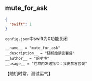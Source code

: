## mute_for_ask

```json
{
  "swift": 1
}
```

`config.json`中swift为0功能关闭



```
__name__ = "mute_for_ask"
__description__ = "随机给禁言套餐"
__author__ = "胡孝博"
__usage__ = "在群内发送指令：我要禁言套餐"
```



【随机时常，测试运气】